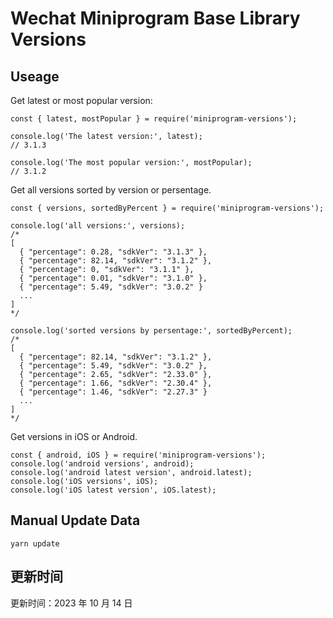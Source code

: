 
# Wechat Miniprogram Base Library Versions

## Useage

Get latest or most popular version:

```;
const { latest, mostPopular } = require('miniprogram-versions');

console.log('The latest version:', latest);
// 3.1.3

console.log('The most popular version:', mostPopular);
// 3.1.2

```

Get all versions sorted by version or persentage.

```
const { versions, sortedByPercent } = require('miniprogram-versions');

console.log('all versions:', versions);
/*
[
  { "percentage": 0.28, "sdkVer": "3.1.3" },
  { "percentage": 82.14, "sdkVer": "3.1.2" },
  { "percentage": 0, "sdkVer": "3.1.1" },
  { "percentage": 0.01, "sdkVer": "3.1.0" },
  { "percentage": 5.49, "sdkVer": "3.0.2" }
  ...
]
*/

console.log('sorted versions by persentage:', sortedByPercent);
/*
[
  { "percentage": 82.14, "sdkVer": "3.1.2" },
  { "percentage": 5.49, "sdkVer": "3.0.2" },
  { "percentage": 2.65, "sdkVer": "2.33.0" },
  { "percentage": 1.66, "sdkVer": "2.30.4" },
  { "percentage": 1.46, "sdkVer": "2.27.3" }
  ...
]
*/
```

Get versions in iOS or Android.

```
const { android, iOS } = require('miniprogram-versions');
console.log('android versions', android);
console.log('android latest version', android.latest);
console.log('iOS versions', iOS);
console.log('iOS latest version', iOS.latest);
```

## Manual Update Data

```
yarn update
```

## 更新时间

更新时间：2023 年 10 月 14 日
